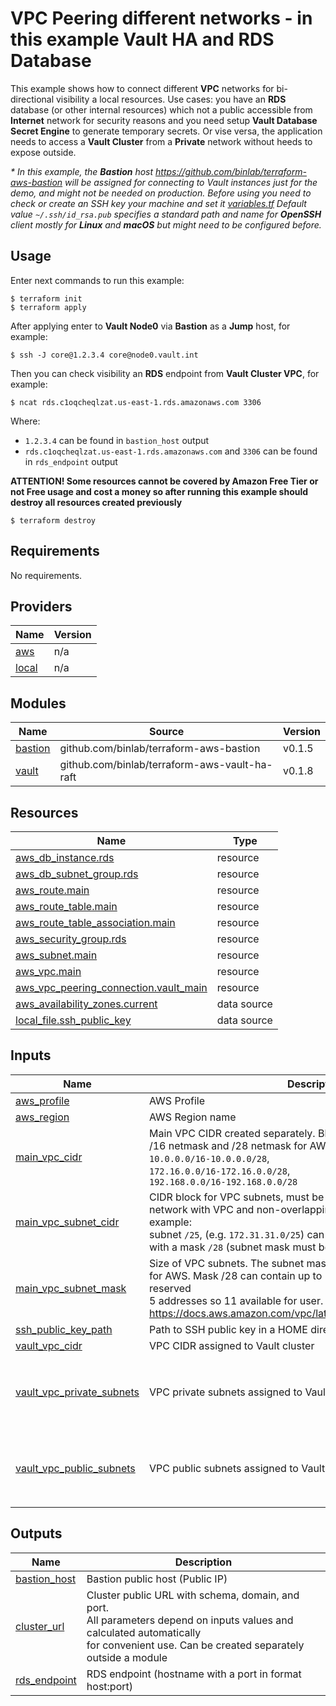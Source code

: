 # VPC Peering different networks - in this example Vault HA and RDS Database

This example shows how to connect different **VPC** networks for bi-directional visibility a local resources.
Use cases: you have an **RDS** database (or other internal resources) which not a public accessible from **Internet** network for security reasons and you need setup **Vault Database Secret Engine** to generate temporary secrets. Or vise versa, the application needs to access a **Vault Cluster** from a **Private** network without heeds to expose outside.

*\* In this example, the **Bastion** host https://github.com/binlab/terraform-aws-bastion will be assigned for connecting to Vault instances just for the demo, and might not be needed on production.
Before using you need to check or create an SSH key your machine and set it [variables.tf](variables.tf)
Default value `~/.ssh/id_rsa.pub` specifies a standard path and name for **OpenSSH** 
client mostly for **Linux** and **macOS** but might need to be configured before.*

## Usage

Enter next commands to run this example:

```shell
$ terraform init
$ terraform apply
```

After applying enter to **Vault Node0** via **Bastion** as a **Jump** host, for example:

```shell
$ ssh -J core@1.2.3.4 core@node0.vault.int
```

Then you can check visibility an **RDS** endpoint from **Vault Cluster VPC**, for example:

```shell
$ ncat rds.c1oqcheqlzat.us-east-1.rds.amazonaws.com 3306
```

Where:
  - `1.2.3.4` can be found in `bastion_host` output 
  - `rds.c1oqcheqlzat.us-east-1.rds.amazonaws.com` and `3306` can be found in `rds_endpoint` output 

**ATTENTION! Some resources cannot be covered by Amazon Free Tier or not Free usage and cost a money so after running this example should destroy all resources created previously**

```shell
$ terraform destroy
```

<!-- BEGINNING OF PRE-COMMIT-TERRAFORM DOCS HOOK -->
## Requirements

No requirements.

## Providers

| Name | Version |
|------|---------|
| <a name="provider_aws"></a> [aws](#provider\_aws) | n/a |
| <a name="provider_local"></a> [local](#provider\_local) | n/a |

## Modules

| Name | Source | Version |
|------|--------|---------|
| <a name="module_bastion"></a> [bastion](#module\_bastion) | github.com/binlab/terraform-aws-bastion | v0.1.5 |
| <a name="module_vault"></a> [vault](#module\_vault) | github.com/binlab/terraform-aws-vault-ha-raft | v0.1.8 |

## Resources

| Name | Type |
|------|------|
| [aws_db_instance.rds](https://registry.terraform.io/providers/hashicorp/aws/latest/docs/resources/db_instance) | resource |
| [aws_db_subnet_group.rds](https://registry.terraform.io/providers/hashicorp/aws/latest/docs/resources/db_subnet_group) | resource |
| [aws_route.main](https://registry.terraform.io/providers/hashicorp/aws/latest/docs/resources/route) | resource |
| [aws_route_table.main](https://registry.terraform.io/providers/hashicorp/aws/latest/docs/resources/route_table) | resource |
| [aws_route_table_association.main](https://registry.terraform.io/providers/hashicorp/aws/latest/docs/resources/route_table_association) | resource |
| [aws_security_group.rds](https://registry.terraform.io/providers/hashicorp/aws/latest/docs/resources/security_group) | resource |
| [aws_subnet.main](https://registry.terraform.io/providers/hashicorp/aws/latest/docs/resources/subnet) | resource |
| [aws_vpc.main](https://registry.terraform.io/providers/hashicorp/aws/latest/docs/resources/vpc) | resource |
| [aws_vpc_peering_connection.vault_main](https://registry.terraform.io/providers/hashicorp/aws/latest/docs/resources/vpc_peering_connection) | resource |
| [aws_availability_zones.current](https://registry.terraform.io/providers/hashicorp/aws/latest/docs/data-sources/availability_zones) | data source |
| [local_file.ssh_public_key](https://registry.terraform.io/providers/hashicorp/local/latest/docs/data-sources/file) | data source |

## Inputs

| Name | Description | Type | Default | Required |
|------|-------------|------|---------|:--------:|
| <a name="input_aws_profile"></a> [aws\_profile](#input\_aws\_profile) | AWS Profile | `string` | `"default"` | no |
| <a name="input_aws_region"></a> [aws\_region](#input\_aws\_region) | AWS Region name | `string` | `"us-east-1"` | no |
| <a name="input_main_vpc_cidr"></a> [main\_vpc\_cidr](#input\_main\_vpc\_cidr) | Main VPC CIDR created separately. Block sizes must be between a <br>/16 netmask and /28 netmask for AWS. For example: <br>`10.0.0.0/16-10.0.0.0/28`,<br>`172.16.0.0/16-172.16.0.0/28`,<br>`192.168.0.0/16-192.168.0.0/28` | `string` | `"10.0.0.0/16"` | no |
| <a name="input_main_vpc_subnet_cidr"></a> [main\_vpc\_subnet\_cidr](#input\_main\_vpc\_subnet\_cidr) | CIDR block for VPC subnets, must be canonical form, be in the same <br>network with VPC and non-overlapping with other subnets. For example:<br>subnet `/25`, (e.g. `172.31.31.0/25`) can contain up to 16 subnets <br>with a mask `/28` (subnet mask must be not less than `/28` for AWS) | `string` | `"10.0.0.0/25"` | no |
| <a name="input_main_vpc_subnet_mask"></a> [main\_vpc\_subnet\_mask](#input\_main\_vpc\_subnet\_mask) | Size of VPC subnets. The subnet mask must be not less than `/28` <br>for AWS. Mask /28 can contain up to 16 IP addresses but AWS reserved <br>5 addresses so 11 available for user. More: <br>https://docs.aws.amazon.com/vpc/latest/userguide/VPC_Subnets.html | `number` | `28` | no |
| <a name="input_ssh_public_key_path"></a> [ssh\_public\_key\_path](#input\_ssh\_public\_key\_path) | Path to SSH public key in a HOME directory | `string` | `"~/.ssh/id_rsa.pub"` | no |
| <a name="input_vault_vpc_cidr"></a> [vault\_vpc\_cidr](#input\_vault\_vpc\_cidr) | VPC CIDR assigned to Vault cluster | `string` | `"172.31.31.0/24"` | no |
| <a name="input_vault_vpc_private_subnets"></a> [vault\_vpc\_private\_subnets](#input\_vault\_vpc\_private\_subnets) | VPC private subnets assigned to Vault cluster | `set(string)` | <pre>[<br>  "172.31.31.128/28",<br>  "172.31.31.144/28",<br>  "172.31.31.160/28"<br>]</pre> | no |
| <a name="input_vault_vpc_public_subnets"></a> [vault\_vpc\_public\_subnets](#input\_vault\_vpc\_public\_subnets) | VPC public subnets assigned to Vault cluster | `set(string)` | <pre>[<br>  "172.31.31.0/28",<br>  "172.31.31.16/28",<br>  "172.31.31.32/28"<br>]</pre> | no |

## Outputs

| Name | Description |
|------|-------------|
| <a name="output_bastion_host"></a> [bastion\_host](#output\_bastion\_host) | Bastion public host (Public IP) |
| <a name="output_cluster_url"></a> [cluster\_url](#output\_cluster\_url) | Cluster public URL with schema, domain, and port.<br>All parameters depend on inputs values and calculated automatically <br>for convenient use. Can be created separately outside a module |
| <a name="output_rds_endpoint"></a> [rds\_endpoint](#output\_rds\_endpoint) | RDS endpoint (hostname with a port in format host:port) |
<!-- END OF PRE-COMMIT-TERRAFORM DOCS HOOK -->
